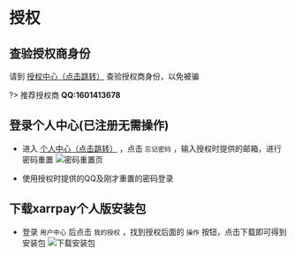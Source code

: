 # 授权

## 查验授权商身份

请到 [授权中心（点击跳转）](https://aupay.52nyg.com/) 查验授权商身份，以免被骗

?> 推荐授权商 **QQ:1601413678**

## 登录个人中心(已注册无需操作)

- 进入 [个人中心（点击跳转）](https://aupay.52nyg.com/user) ，点击 `忘记密码` ，输入授权时提供的邮箱，进行密码重置
![密码重置页](https://s2.loli.net/2024/03/30/aSgMUhYbTc9OvtJ.png)

- 使用授权时提供的QQ及刚才重置的密码登录

## 下载xarrpay个人版安装包

- 登录 `用户中心` 后点击 `我的授权` ，找到授权后面的 `操作` 按钮，点击下载即可得到安装包
![下载安装包](https://s2.loli.net/2024/03/30/Ft5jkfGbu7diyzI.png)